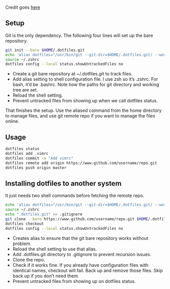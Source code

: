 Credit goes [here](https://harfangk.github.io/2016/09/18/manage-dotfiles-with-a-git-bare-repository.html)

## Setup
Git is the only dependency. The following four lines will set up the bare repository.

```bash
git init --bare $HOME/.dotfiles.git
echo 'alias dotfiles="/usr/bin/git --git-dir=$HOME/.dotfiles.git/ --work-tree=$HOME"' >> $HOME/.zshrc
source ~/.zshrc
dotfiles config --local status.showUntrackedFiles no
```

- Create a git bare repository at ~/.dotfiles.git to track files.
- Add alias setting to shell configuration file. I use zsh so it’s .zshrc. For bash, it’d be .bashrc. Note how the paths for git directory and working tree are set.
- Reload the shell setting.
- Prevent untracked files from showing up when we call dotfiles status.

That finishes the setup.
Use the aliased command from the home directory to manage files, and use git remote repo if you want to manage the files online.

## Usage

```bash
dotfiles status
dotfiles add .vimrc
dotfiles commit -m "Add vimrc"
dotfiles remote add origin https://www.github.com/username/repo.git
dotfiles push origin master
```

## Installing dotfiles to another system
It just needs two shell commands before fetching the remote repo.

```bash
echo 'alias dotfiles="/usr/bin/git --git-dir=$HOME/.dotfiles.git/ --work-tree=$HOME"' >> $HOME/.zshrc
source ~/.zshrc
echo ".dotfiles.git" >> .gitignore
git clone --bare https://www.github.com/username/repo.git $HOME/.dotfiles.git
dotfiles checkout
dotfiles config --local status.showUntrackedFiles no
```

- Creates alias to ensure that the git bare repository works without problem.
- Reload the shell setting to use that alias.
- Add .dotfiles.git directory to .gitignore to prevent recursion issues.
- Clone the repo.
- Check if it works fine. If you already have configuration files with identical names, checkout will fail. Back up and remove those files. Skip back up if you don’t need them.
- Prevent untracked files from showing up on dotfiles status.

